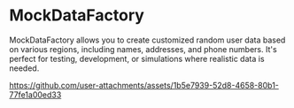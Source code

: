 # MockDataFactory

MockDataFactory allows you to create customized random user data based on various regions, including names, addresses, and phone numbers. It's perfect for testing, development, or simulations where realistic data is needed.


https://github.com/user-attachments/assets/1b5e7939-52d8-4658-80b1-77fe1a00ed33


